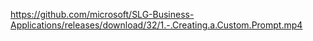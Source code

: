 https://github.com/microsoft/SLG-Business-Applications/releases/download/32/1.-.Creating.a.Custom.Prompt.mp4